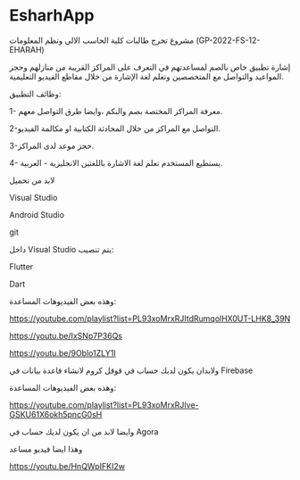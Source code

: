 # EsharhApp
مشروع تخرج طالبات كلية الحاسب الالي ونظم المعلومات
(GP-2022-FS-12-EHARAH) 
 
 إشارة تطبيق خاص بالصم لمساعدتهم في التعرف على المراكز القريبة من منازلهم وحجز المواعيد والتواصل مع المتخصصين وتعلم لغة الإشارة من خلال مقاطع الفيديو التعليمية.
 
 وظائف التطبيق:
 
1- معرفة المراكز المختصة بصم والبكم ،وايضا طرق التواصل معهم.
 
2-التواصل مع المراكز من خلال المحادثة الكتابية او مكالمة الفيديو.

3-حجز موعد لدى المراكز. 

4- يستطيع المستخدم تعلم لغة الاشارة باللغتين الانجليزية - العربية.

 
 لابد من تحميل 
 
Visual Studio
 
Android Studio

git 

داخل Visual Studio يتم تنصيب:


Flutter

Dart
 
 وهذه بعض الفيديوهات المساعدة:
  
https://youtube.com/playlist?list=PL93xoMrxRJItdRumqolHX0UT-LHK8_39N

https://youtu.be/IxSNp7P36Qs

https://youtu.be/9Oblo1ZLY1I

ولابدان يكون لديك حساب في قوقل كروم لانشاء قاعدة بيانات في Firebase


وهذه بعض الفيديوهات المساعدة:


https://youtube.com/playlist?list=PL93xoMrxRJIve-GSKU61X6okh5pncG0sH


وايضا لابد من ان يكون لديك حساب في Agora

وهذا ايضا فيديو مساعد

https://youtu.be/HnQWpIFKI2w



